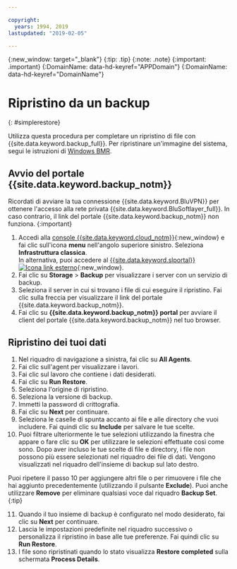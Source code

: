 ```yaml
---

copyright:
  years: 1994, 2019
lastupdated: "2019-02-05"

---
```

{:new_window: target="_blank"}
{:tip: .tip}
{:note: .note}
{:important: .important}
{:DomainName: data-hd-keyref="APPDomain"}
{:DomainName: data-hd-keyref="DomainName"}

# Ripristino da un backup
{: #simplerestore}

Utilizza questa procedura per completare un ripristino di file con {{site.data.keyword.backup_full}}. Per ripristinare un'immagine del sistema, segui le istruzioni di [Windows BMR](restore-bmr-system-volume-image.html).

## Avvio del portale {{site.data.keyword.backup_notm}}

Ricordati di avviare la tua connessione {{site.data.keyword.BluVPN}} per ottenere l'accesso alla rete privata {{site.data.keyword.BluSoftlayer_full}}. In caso contrario, il link del portale {{site.data.keyword.backup_notm}} non funziona.
{:important}

1. Accedi alla [console {{site.data.keyword.cloud_notm}}](https://{DomainName}/){:new_window} e fai clic sull'icona **menu** nell'angolo superiore sinistro. Seleziona **Infrastruttura classica**. <br/>
   In alternativa, puoi accedere al [{{site.data.keyword.slportal}} ![Icona link esterno](../../icons/launch-glyph.svg "Icona link esterno")](https://control.softlayer.com/){:new_window}.
2. Fai clic su **Storage** > **Backup** per visualizzare i server con un servizio di backup.
3. Seleziona il server in cui si trovano i file di cui eseguire il ripristino. Fai clic sulla freccia per visualizzare il link del portale {{site.data.keyword.backup_notm}}.
4. Fai clic su **{{site.data.keyword.backup_notm}} portal** per avviare il client del portale {{site.data.keyword.backup_notm}} nel tuo browser.

## Ripristino dei tuoi dati

1. Nel riquadro di navigazione a sinistra, fai clic su **All Agents**.
2. Fai clic sull'agent per visualizzare i lavori.
3. Fai clic sul lavoro che contiene i dati desiderati.
4. Fai clic su **Run Restore**.
5. Seleziona l'origine di ripristino.
6. Seleziona la versione di backup.
7. Immetti la password di crittografia.
8. Fai clic su **Next** per continuare.
9. Seleziona le caselle di spunta accanto ai file e alle directory che vuoi includere. Fai quindi clic su **Include** per salvare le tue scelte.
10. Puoi filtrare ulteriormente le tue selezioni utilizzando la finestra che appare o fare clic su **OK** per utilizzare le selezioni effettuate così come sono.
Dopo aver incluso le tue scelte di file e directory, i file non possono più essere selezionati nel riquadro dei file di dati. Vengono visualizzati nel riquadro dell'insieme di backup sul lato destro.

   Puoi ripetere il passo 10 per aggiungere altri file o per rimuovere i file che hai aggiunto precedentemente (utilizzando il pulsante **Exclude**). Puoi anche utilizzare **Remove** per eliminare qualsiasi voce dal riquadro **Backup Set**.
   {:tip}

11. Quando il tuo insieme di backup è configurato nel modo desiderato, fai clic su **Next** per continuare.
12. Lascia le impostazioni predefinite nel riquadro successivo o personalizza il ripristino in base alle tue preferenze. Fai quindi clic su **Run Restore**.
13. I file sono ripristinati quando lo stato visualizza **Restore completed** sulla schermata **Process Details**.

